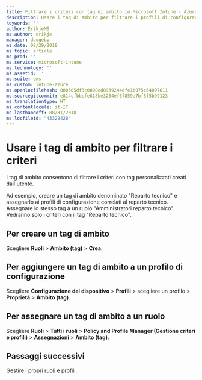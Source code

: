 ```yaml
---
title: Filtrare i criteri con tag di ambito in Microsoft Intune - Azure | Microsoft Docs
description: Usare i tag di ambito per filtrare i profili di configurazione in base a ruoli specifici.
keywords: ''
author: ErikjeMS
ms.author: erikje
manager: dougeby
ms.date: 08/29/2018
ms.topic: article
ms.prod: ''
ms.service: microsoft-intune
ms.technology: ''
ms.assetid: ''
ms.suite: ems
ms.custom: intune-azure
ms.openlocfilehash: 000505df3c0898ed0939244dfe1b075c64097611
ms.sourcegitcommit: e814cfbbefe818be3254ef6f859a7bf5f5b99123
ms.translationtype: HT
ms.contentlocale: it-IT
ms.lasthandoff: 08/31/2018
ms.locfileid: "43329428"
---
```

# <a name="use-scope-tags-to-filter-policies"></a>Usare i tag di ambito per filtrare i criteri

I tag di ambito consentono di filtrare i criteri con tag personalizzati creati dall'utente.

Ad esempio, creare un tag di ambito denominato "Reparto tecnico" e assegnarlo ai profili di configurazione correlati al reparto tecnico. Assegnare lo stesso tag a un ruolo "Amministratori reparto tecnico". Vedranno solo i criteri con il tag "Reparto tecnico".

## <a name="to-create-a-scope-tag"></a>Per creare un tag di ambito

Scegliere **Ruoli** > **Ambito (tag)** > **Crea**.

## <a name="to-add-a-scope-tag-to-a-configuration-profile"></a>Per aggiungere un tag di ambito a un profilo di configurazione

Scegliere **Configurazione del dispositivo** > **Profili** > scegliere un profilo > **Proprietà** > **Ambito (tag)**.

## <a name="to-assign-a-scope-tag-to-a-role"></a>Per assegnare un tag di ambito a un ruolo

Scegliere **Ruoli** > **Tutti i ruoli** > **Policy and Profile Manager (Gestione criteri e profili)** > **Assegnazioni**  >  **Ambito (tag)**.

## <a name="next-steps"></a>Passaggi successivi

Gestire i propri [ruoli](role-based-access-control.md) e [profili](device-profile-assign.md).

